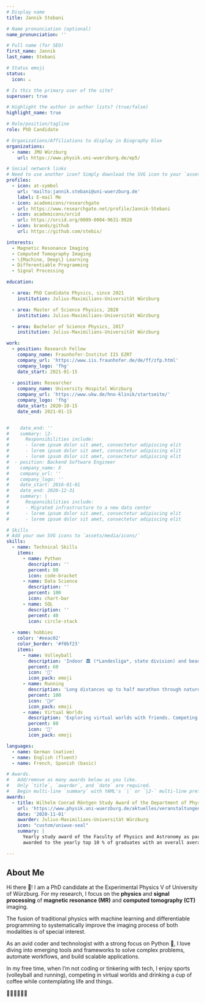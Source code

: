 ```yaml
---
# Display name
title: Jannik Stebani

# Name pronunciation (optional)
name_pronunciation: ''

# Full name (for SEO)
first_name: Jannik
last_name: Stebani

# Status emoji
status:
  icon: ☕️

# Is this the primary user of the site?
superuser: true

# Highlight the author in author lists? (true/false)
highlight_name: true

# Role/position/tagline
role: PhD Candidate

# Organizations/Affiliations to display in Biography blox
organizations:
  - name: JMU Würzburg
    url: https://www.physik.uni-wuerzburg.de/ep5/

# Social network links
# Need to use another icon? Simply download the SVG icon to your `assets/media/icons/` folder.
profiles:
  - icon: at-symbol
    url: 'mailto:jannik.stebani@uni-wuerzburg.de'
    label: E-mail Me
  - icon: academicons/researchgate
    url: https://www.researchgate.net/profile/Jannik-Stebani
  - icon: academicons/orcid
    url: https://orcid.org/0009-0004-9631-9928
  - icon: brands/github
    url: https://github.com/stebix/

interests:
  - Magnetic Resonance Imaging
  - Computed Tomography Imaging 
  - \{Machine, Deep\} Learning
  - Differentiable Programming
  - Signal Processing

education:

  - area: PhD Candidate Physics, since 2021
    institution: Julius-Maximilians-Universität Würzburg

  - area: Master of Science Physics, 2020
    institution: Julius-Maximilians-Universität Würzburg

  - area: Bachelor of Science Physics, 2017
    institution: Julius-Maximilians-Universität Würzburg

work:
  - position: Research Fellow
    company_name: Fraunhofer-Institut IIS EZRT
    company_url: 'https://www.iis.fraunhofer.de/de/ff/zfp.html'
    company_logo: 'fhg'
    date_start: 2021-01-15
    
  - position: Researcher
    company_name: University Hospital Würzburg
    company_url: 'https://www.ukw.de/hno-klinik/startseite/'
    company_logo: 'fhg'
    date_start: 2020-10-15
    date_end: 2021-01-15


#    date_end: ''
#    summary: |2-
#      Responsibilities include:
#      - lorem ipsum dolor sit amet, consectetur adipiscing elit
#      - lorem ipsum dolor sit amet, consectetur adipiscing elit
#      - lorem ipsum dolor sit amet, consectetur adipiscing elit
#  - position: Backend Software Engineer
#    company_name: X
#    company_url: ''
#    company_logo: ''
#    date_start: 2016-01-01
#    date_end: 2020-12-31
#    summary: |
#      Responsibilities include:
#      - Migrated infrastructure to a new data center
#      - lorem ipsum dolor sit amet, consectetur adipiscing elit
#      - lorem ipsum dolor sit amet, consectetur adipiscing elit

# Skills
# Add your own SVG icons to `assets/media/icons/`
skills:
  - name: Technical Skills
    items:
      - name: Python
        description: ''
        percent: 80
        icon: code-bracket
      - name: Data Science
        description: ''
        percent: 100
        icon: chart-bar
      - name: SQL
        description: ''
        percent: 40
        icon: circle-stack
        
  - name: hobbies
    color: '#eeac02'
    color_border: '#f0bf23'
    items:
      - name: Volleyball
        description: 'Indoor 🏛️ (*Landesliga*, state division) and beach 🏖️ (unranked) play.'
        percent: 60
        icon: '🏐'
        icon_pack: emoji
      - name: Running
        description: 'Long distances up to half marathon through nature.'
        percent: 100
        icon: '🏃‍♂️'
        icon_pack: emoji
      - name: Virtual Worlds
        description: 'Exploring virtual worlds with friends. Competing in multiplayer modes.'
        percent: 80
        icon: '👾'
        icon_pack: emoji

languages:
  - name: German (native)
  - name: English (fluent)
  - name: French, Spanish (basic)

# Awards.
#   Add/remove as many awards below as you like.
#   Only `title`, `awarder`, and `date` are required.
#   Begin multi-line `summary` with YAML's `|` or `|2-` multi-line prefix and indent 2 spaces below.
awards:
  - title: Wilhelm Conrad Röntgen Study Award of the Department of Physics
    url: 'https://www.physik.uni-wuerzburg.de/aktuelles/veranstaltungen-aus-der-physik/absolventen-absolventinnenfeier/preistraeger-preistraegerinnen-roentgen-studienpreis/'
    date: '2020-11-01'
    awarder: Julius-Maximilians-Universität Würzburg
    icon: "custom/uniwue-seal"
    summary: |
      Yearly study award of the Faculty of Physics and Astronomy as part of the Master of Science program. The prize is 
      awarded to the yearly top 10 % of graduates with an overall average grade of 1.0 (GPA 4.0/4.0).

---
```


## About Me

Hi there 👋! I am a PhD candidate at the Experimental Physics V of University of Würzburg. For my research, I focus on the
**physics** and **signal processing** of **magnetic resonance (MR)** and **computed tomography (CT)** imaging.

The fusion of traditional physics with machine learning and differentiable programming to systematically improve the imaging process of
both modalities is of special interest.

As an avid coder and technologist with a strong focus on Python 🐍, I love diving into emerging tools and frameworks
to solve complex problems, automate workflows, and build scalable applications.

In my free time, when I’m not coding or tinkering with tech, I enjoy sports (volleyball and running), competing in virtual worlds
and drinking a cup of coffee while contemplating life and things.

👨‍💻🏐🏃‍♂️👾